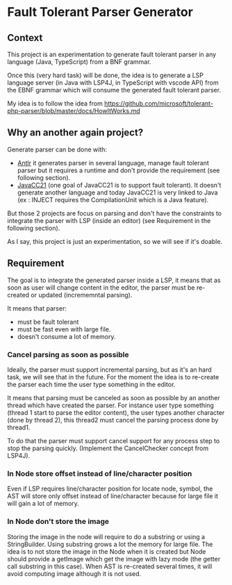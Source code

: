 # Fault Tolerant Parser Generator

## Context

This project is an experimentation to generate fault tolerant parser in any language (Java, TypeScript) from a BNF grammar. 

Once this (very hard task) will be done, the idea is to generate a LSP language server (in Java with LSP4J, in TypeScript with vscode API) from the EBNF grammar which will consume the generated fault tolerant parser.

My idea is to follow the idea from https://github.com/microsoft/tolerant-php-parser/blob/master/docs/HowItWorks.md

## Why an another again project?

Generate parser can be done with:

 * [Antlr](https://github.com/antlr/antlr4) it generates parser in several language, manage fault tolerant parser but it requires a runtime and don't provide the requirement (see following section).
 * [JavaCC21](https://github.com/javacc21/javacc21) (one goal of JavaCC21 is to support fault tolerant). It doesn't generate another language and today JavaCC21 is very linked to Java (ex : INJECT requires the CompilationUnit which is a Java feature).
 
But those 2 projects are focus on parsing and don't have the constraints to integrate the parser with LSP (inside an editor) (see Requirement in the following section).

As I say, this project is just an experimentation, so we will see if it's doable.

## Requirement

The goal is to integrate the generated parser inside a LSP, it means that as soon as user will change content in the editor, the parser must be re-created or updated (incrememntal parsing).

It means that parser:

 * must be fault tolerant
 * must be fast even with large file.
 * doesn't consume a lot of memory.

### Cancel parsing as soon as possible

Ideally, the parser must support incremental parsing, but as it's an hard task, we will see that in the future. For the moment the idea is to re-create the parser each time the user type something in the editor.

It means that parsing must be canceled as soon as possible by an another thread which have created the parser. For instance user type something (thread 1 start to parse the editor content), the user types another character (done by thread 2), this thread2 must cancel the parsing process done by thread1.

To do that the parser must support cancel support for any process step to stop the parsing quickly. (Implement the CancelChecker concept from LSP4J).

### In Node store offset instead of line/character position

Even if LSP requires line/character position for locate node, symbol, the AST will store only offset instead of line/character because for large file it will gain a lot of memory.

### In Node don't store the image

Storing the image in the node will require to do a substring or using a StringBuilder. Using substring grows a lot the memory for large file. The idea is to not store the image in the Node when it is created but Node should provide a getImage which get the image with lazy mode (the getter call substring in this case). When AST is re-created several times, it will avoid computing image although it is not used.